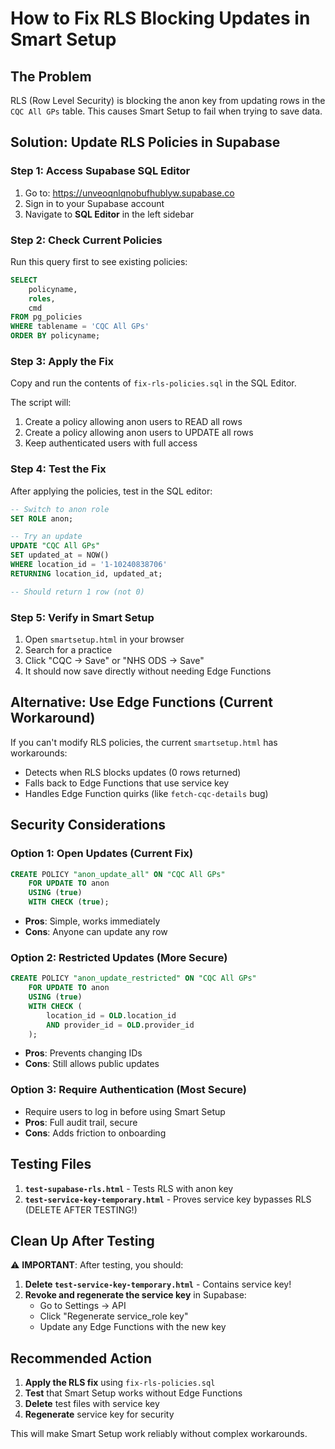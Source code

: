 # How to Fix RLS Blocking Updates in Smart Setup

## The Problem
RLS (Row Level Security) is blocking the anon key from updating rows in the `CQC All GPs` table. This causes Smart Setup to fail when trying to save data.

## Solution: Update RLS Policies in Supabase

### Step 1: Access Supabase SQL Editor
1. Go to: https://unveoqnlqnobufhublyw.supabase.co
2. Sign in to your Supabase account
3. Navigate to **SQL Editor** in the left sidebar

### Step 2: Check Current Policies
Run this query first to see existing policies:

```sql
SELECT
    policyname,
    roles,
    cmd
FROM pg_policies
WHERE tablename = 'CQC All GPs'
ORDER BY policyname;
```

### Step 3: Apply the Fix
Copy and run the contents of `fix-rls-policies.sql` in the SQL Editor.

The script will:
1. Create a policy allowing anon users to READ all rows
2. Create a policy allowing anon users to UPDATE all rows
3. Keep authenticated users with full access

### Step 4: Test the Fix
After applying the policies, test in the SQL editor:

```sql
-- Switch to anon role
SET ROLE anon;

-- Try an update
UPDATE "CQC All GPs"
SET updated_at = NOW()
WHERE location_id = '1-10240838706'
RETURNING location_id, updated_at;

-- Should return 1 row (not 0)
```

### Step 5: Verify in Smart Setup
1. Open `smartsetup.html` in your browser
2. Search for a practice
3. Click "CQC → Save" or "NHS ODS → Save"
4. It should now save directly without needing Edge Functions

## Alternative: Use Edge Functions (Current Workaround)

If you can't modify RLS policies, the current `smartsetup.html` has workarounds:
- Detects when RLS blocks updates (0 rows returned)
- Falls back to Edge Functions that use service key
- Handles Edge Function quirks (like `fetch-cqc-details` bug)

## Security Considerations

### Option 1: Open Updates (Current Fix)
```sql
CREATE POLICY "anon_update_all" ON "CQC All GPs"
    FOR UPDATE TO anon
    USING (true)
    WITH CHECK (true);
```
- **Pros**: Simple, works immediately
- **Cons**: Anyone can update any row

### Option 2: Restricted Updates (More Secure)
```sql
CREATE POLICY "anon_update_restricted" ON "CQC All GPs"
    FOR UPDATE TO anon
    USING (true)
    WITH CHECK (
        location_id = OLD.location_id
        AND provider_id = OLD.provider_id
    );
```
- **Pros**: Prevents changing IDs
- **Cons**: Still allows public updates

### Option 3: Require Authentication (Most Secure)
- Require users to log in before using Smart Setup
- **Pros**: Full audit trail, secure
- **Cons**: Adds friction to onboarding

## Testing Files

1. **`test-supabase-rls.html`** - Tests RLS with anon key
2. **`test-service-key-temporary.html`** - Proves service key bypasses RLS (DELETE AFTER TESTING!)

## Clean Up After Testing

⚠️ **IMPORTANT**: After testing, you should:

1. **Delete `test-service-key-temporary.html`** - Contains service key!
2. **Revoke and regenerate the service key** in Supabase:
   - Go to Settings → API
   - Click "Regenerate service_role key"
   - Update any Edge Functions with the new key

## Recommended Action

1. **Apply the RLS fix** using `fix-rls-policies.sql`
2. **Test** that Smart Setup works without Edge Functions
3. **Delete** test files with service key
4. **Regenerate** service key for security

This will make Smart Setup work reliably without complex workarounds.
